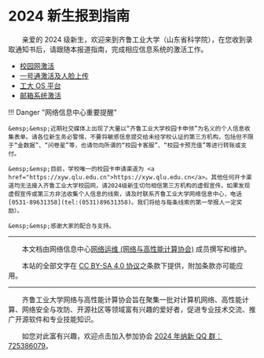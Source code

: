 # 2024 新生报到指南

&emsp;&emsp;亲爱的 2024 级新生，欢迎来到齐鲁工业大学（山东省科学院），在您收到录取通知书后，请跟随本报道指南，完成相应信息系统的激活工作。

- [校园网激活](network.md)
- [一号通激活及人脸上传](sso.md)
- [工大 OS 平台](os.md)
- [邮箱系统激活](mail.md)

!!! Danger "网络信息中心重要提醒"

    &emsp;&emsp;近期社交媒体上出现了大量以“齐鲁工业大学校园卡申领”为名义的个人信息收集表单。请各位新生务必警惕，不要将敏感信息提交给未经学校认证的第三方机构，包括但不限于“金数据”、“问卷星”等，也请勿向所谓的“校园卡客服”、“校园卡预充值”等进行转账或支付。

    &emsp;&emsp;目前，学校唯一的校园卡申请渠道为 <a href="https://xyw.qlu.edu.cn">https://xyw.qlu.edu.cn</a>。其他任何开卡渠道均无法接入齐鲁工业大学校园网，请2024级新生切勿相信第三方机构的虚假宣传。如果发现虚假宣传或第三方非法收集个人信息的线索，请及时联系齐鲁工业大学网络信息中心，电话[0531-89631358](tel:(0531)89631358)。我们将给与每条线索的第一举报人一定奖励）。

    &emsp;&emsp;感谢大家的配合与支持。

---

&emsp;&emsp;本文档由网络信息中心[网络运维 (网络与高性能计算协会)](https://wlyw.qlu.edu.cn) 成员撰写和维护。

&emsp;&emsp;本站的全部文字在 [CC BY-SA 4.0 协议](https://creativecommons.org/licenses/by-sa/4.0/deed.zh)之条款下提供，附加条款亦可能应用。

---

&emsp;&emsp;齐鲁工业大学网络与高性能计算协会旨在聚集一批对计算机网络、高性能计算、网络安全与攻防、开源社区等领域富有兴趣的爱好者，促进专业技术交流、推广开源软件和专业技能知识。

&emsp;&emsp;如您对此富有兴趣，欢迎点击加入参加协会 [2024 年纳新 QQ 群：725386079](http://qm.qq.com/cgi-bin/qm/qr?_wv=1027&k=-gZZpcep15eop2Gq3BjsD_YTrGg2OfuP&authKey=%2BncAdHG8jS3au8ZB%2BoEceZULPy40qcKnnq1Se6zMxUU8NFQI75m66uPiluZD%2FfJc&noverify=0&group_code=725386079)。